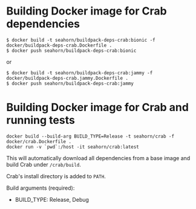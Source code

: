 # Building Docker image for Crab dependencies #


```shell
$ docker build -t seahorn/buildpack-deps-crab:bionic -f docker/buildpack-deps-crab.Dockerfile .
$ docker push seahorn/buildpack-deps-crab:bionic
```
or 

```shell
$ docker build -t seahorn/buildpack-deps-crab:jammy -f docker/buildpack-deps-crab.jammy.Dockerfile .
$ docker push seahorn/buildpack-deps-crab:jammy
```

# Building Docker image for Crab and running tests #

```shell
docker build --build-arg BUILD_TYPE=Release -t seahorn/crab -f docker/crab.Dockerfile .
docker run -v `pwd`:/host -it seahorn/crab:latest
```

This will automatically download all dependencies from a base image
and build Crab under `/crab/build`.

Crab's install directory is added to `PATH`.

Build arguments (required):
- BUILD_TYPE: Release, Debug

